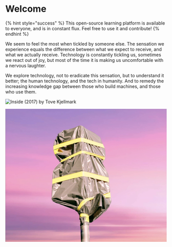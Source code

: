 # Welcome

{% hint style="success" %}
This open-source learning platform is available to everyone, and is in constant flux. Feel free to use it and contribute!
{% endhint %}

We seem to feel the most when tickled by someone else. The sensation we experience equals the difference between what we expect to receive, and what we actually receive. Technology is constantly tickling us, sometimes we react out of joy, but most of the time it is making us uncomfortable with a nervous laughter.

We explore technology, not to eradicate this sensation, but to understand it better;  the human technology, and the tech in humanity. And to remedy the increasing knowledge gap between those who build machines, and those who use them. 

![Inside \(2017\) by Tove Kjellmark](https://lh4.googleusercontent.com/equpGdAC1AxXVRSi_BUvrOAat_fP5BOXCUASbr_4T7VkbT5acB4VtAtJjcv0AobSE8THBhHZKGlFQ9qbSITcOkp0bNOZ1vMaLX6HvpFOXXRgg1kuhEHBfzk2hOS6P28M34IkfLzI)

![Untitled \(2019\) by Natasha Klimenko](.gitbook/assets/image%20%283%29.png)



